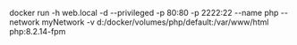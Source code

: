 docker run -h web.local -d --privileged -p 80:80 -p 2222:22 --name php --network myNetwork -v d:/docker/volumes/php/default:/var/www/html php:8.2.14-fpm